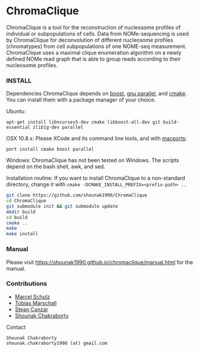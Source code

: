 # ChromaClique

ChromaClique is a tool for the reconstruction of nucleosome profiles of individual or subpopulations of cells. Data from NOMe-sequencing  is used by ChromaClique for deconvolution of different nucleosome profiles (chromatypes) from cell subpopulations of one NOME-seq measurement. ChromaClique uses a maximal clique enumeration algorithm on a newly defined NOMe read graph that is able to group reads according to their nucleosome profiles.

### INSTALL
Dependencies
ChromaClique depends on [boost](http://www.boost.org/), [gnu parallel](http://www.gnu.org/software/parallel/), and [cmake](http://www.cmake.org/). You can install them with a package manager of your choice.

Ubuntu:  
```
apt-get install libncurses5-dev cmake libboost-all-dev git build-essential zlib1g-dev parallel
```

OSX 10.8.x:
Please XCode and its command line tools, and with [macports](http://www.macports.org/):
```
port install cmake boost parallel
```

Windows:
ChromaClique has not been tested on Windows. The scripts depend on the bash shell, awk, and sed.  

Installation routine:
If you want to install ChromaClique to a non-standard directory, change it with `cmake -DCMAKE_INSTALL_PREFIX=<prefix-path> ..`
```bash
git clone https://github.com/shounak1990/ChromaClique
cd ChromaClique
git submodule init && git submodule update
mkdir build
cd build
cmake ..
make
make install
```
### Manual
Please visit https://shounak1990.github.io/chromaclique/manual.html for the manual.

### Contributions
 - [Marcel Schulz](https://bioinf.mpi-inf.mpg.de/homepage/index.php?&account=mschulz)  
 - [Tobias Marschall](https://bioinf.mpi-inf.mpg.de/homepage/index.php?&account=marschal)
 - [Stean Canzar](http://www.genzentrum.uni-muenchen.de/research-groups/canzar/group-members/canzar-stefan/index.html)
 - [Shounak Chakraborty](http://www.genzentrum.uni-muenchen.de/research-groups/canzar/group-members/chakraborty-shounak/index.html)

Contact
```
Shounak Chakraborty
shounak.chakraborty1990 (at) gmail.com
```
